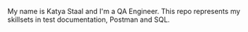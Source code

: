 My name is Katya Staal and I'm a QA Engineer.
This repo represents my skillsets in test documentation, Postman and SQL.